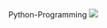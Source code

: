 Python-Programming <img src="https://img.shields.io/badge/python%20-%2314354C.svg?&style=for-the-badge&logo=python&logoColor=white"/>
